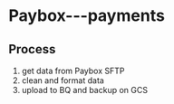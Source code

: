 # Paybox---payments

## Process

1. get data from Paybox SFTP
2. clean and format data
3. upload to BQ and backup on GCS